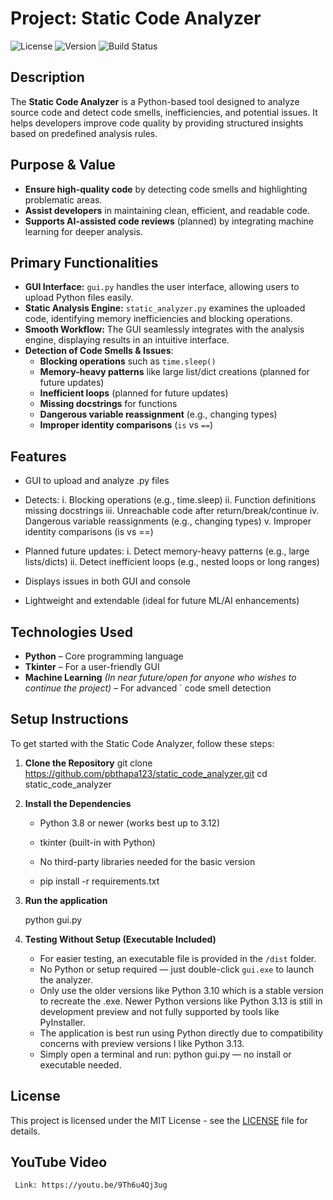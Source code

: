 # Project: Static Code Analyzer

![License](https://img.shields.io/badge/license-MIT-blue.svg)
![Version](https://img.shields.io/badge/version-1.0.0-green.svg)
![Build Status](https://img.shields.io/badge/build-passing-brightgreen.svg)

## Description
The **Static Code Analyzer** is a Python-based tool designed to analyze source code and detect code smells, inefficiencies, and potential issues. It helps developers improve code quality by providing structured insights based on predefined analysis rules.


## Purpose & Value
- **Ensure high-quality code** by detecting code smells and highlighting problematic areas.
- **Assist developers** in maintaining clean, efficient, and readable code.
- **Supports AI-assisted code reviews** (planned) by integrating machine learning for deeper analysis.


## Primary Functionalities
- **GUI Interface:** `gui.py` handles the user interface, allowing users to upload Python files easily.
- **Static Analysis Engine:** `static_analyzer.py` examines the uploaded code, identifying memory inefficiencies 
    and blocking operations.
- **Smooth Workflow:** The GUI seamlessly integrates with the analysis engine, displaying results in an intuitive 
                       interface.
- **Detection of Code Smells & Issues**:
  - **Blocking operations** such as `time.sleep()`
  - **Memory-heavy patterns** like large list/dict creations (planned for future updates)
  - **Inefficient loops** (planned for future updates)
  - **Missing docstrings** for functions
  - **Dangerous variable reassignment** (e.g., changing types)
  - **Improper identity comparisons** (`is` vs `==`)


## Features
   - GUI to upload and analyze .py files

   - Detects:
     i. Blocking operations (e.g., time.sleep)
     ii. Function definitions missing docstrings
     iii. Unreachable code after return/break/continue
     iv. Dangerous variable reassignments (e.g., changing types)
     v. Improper identity comparisons (is vs ==)

   - Planned future updates:
     i. Detect memory-heavy patterns (e.g., large lists/dicts)
     ii. Detect inefficient loops (e.g., nested loops or long ranges)

   - Displays issues in both GUI and console

   - Lightweight and extendable (ideal for future ML/AI enhancements)


## Technologies Used
- **Python** – Core programming language
- **Tkinter** – For a user-friendly GUI
- **Machine Learning** *(In near future/open for anyone who wishes to continue the project)* – For advanced       `                        code smell detection


## Setup Instructions

To get started with the Static Code Analyzer, follow these steps:

1. **Clone the Repository**
   git clone https://github.com/pbthapa123/static_code_analyzer.git
   cd static_code_analyzer

2. **Install the Dependencies**
     - Python 3.8 or newer (works best up to 3.12)

     - tkinter (built-in with Python)

     - No third-party libraries needed for the basic version

     - pip install -r requirements.txt
    
3. **Run the application**

      python gui.py

4. **Testing Without Setup (Executable Included)**

     - For easier testing, an executable file is provided in the `/dist` folder.
     - No Python or setup required — just double-click `gui.exe` to launch the analyzer.
     - Only use the older versions like Python 3.10 which is a stable version to recreate the .exe. Newer 
       Python versions like Python 3.13 is still in development preview and not fully supported by tools like 
       PyInstaller.
     - The application is best run using Python directly due to compatibility concerns with preview versions l 
       like Python 3.13.
     - Simply open a terminal and run: python gui.py — no install or executable needed.


## License
This project is licensed under the MIT License - see the [LICENSE](LICENSE) file for details.



##  YouTube Video 
   
     Link: https://youtu.be/9Th6u4Qj3ug
     